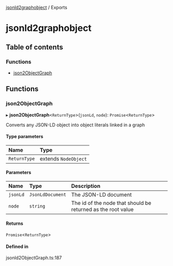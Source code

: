 [jsonld2graphobject](README.md) / Exports

# jsonld2graphobject

## Table of contents

### Functions

- [json2ObjectGraph](modules.md#json2objectgraph)

## Functions

### json2ObjectGraph

▸ **json2ObjectGraph**<`ReturnType`\>(`jsonLd`, `node`): `Promise`<`ReturnType`\>

Converts any JSON-LD object into object literals linked in a graph

#### Type parameters

| Name | Type |
| :------ | :------ |
| `ReturnType` | extends `NodeObject` |

#### Parameters

| Name | Type | Description |
| :------ | :------ | :------ |
| `jsonLd` | `JsonLdDocument` | The JSON-LD document |
| `node` | `string` | The id of the node that should be returned as the root value |

#### Returns

`Promise`<`ReturnType`\>

#### Defined in

jsonld2ObjectGraph.ts:187
